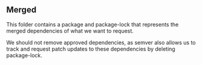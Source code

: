 ## Merged

This folder contains a package and package-lock that represents the merged dependencies of what we want to request.

We should not remove approved dependencies, as semver also allows us to track and request patch updates to these dependencies by deleting package-lock.
